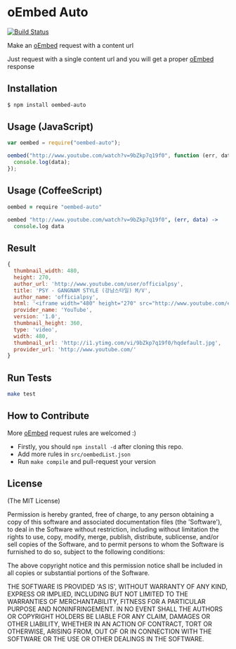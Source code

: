 # oEmbed Auto

[![Build Status](https://secure.travis-ci.org/inspiredjw/oembed-auto.png)](http://travis-ci.org/inspiredjw/oembed-auto)

Make an [oEmbed][0] request with a content url

Just request with a single content url and you will get a proper [oEmbed][0] response

## Installation
```bash
$ npm install oembed-auto
```

## Usage (JavaScript)
```javascript
var oembed = require("oembed-auto");

oembed("http://www.youtube.com/watch?v=9bZkp7q19f0", function (err, data) {
  console.log(data);
});
```

## Usage (CoffeeScript)
```coffeescript
oembed = require "oembed-auto"

oembed "http://www.youtube.com/watch?v=9bZkp7q19f0", (err, data) ->
  console.log data
```

## Result
```javascript
{
  thumbnail_width: 480,
  height: 270,
  author_url: 'http://www.youtube.com/user/officialpsy',
  title: 'PSY - GANGNAM STYLE (강남스타일) M/V',
  author_name: 'officialpsy',
  html: '<iframe width="480" height="270" src="http://www.youtube.com/embed/9bZkp7q19f0?feature=oembed" frameborder="0" allowfullscreen></iframe>',
  provider_name: 'YouTube',
  version: '1.0',
  thumbnail_height: 360,
  type: 'video',
  width: 480,
  thumbnail_url: 'http://i1.ytimg.com/vi/9bZkp7q19f0/hqdefault.jpg',
  provider_url: 'http://www.youtube.com/'
}
```

## Run Tests
```bash
make test
```

## How to Contribute
More [oEmbed][0] request rules are welcomed :)

- Firstly, you should `npm install -d` after cloning this repo.
- Add more rules in `src/oembedList.json`
- Run `make compile` and pull-request your version

## License

(The MIT License)

Permission is hereby granted, free of charge, to any person obtaining
a copy of this software and associated documentation files (the
'Software'), to deal in the Software without restriction, including
without limitation the rights to use, copy, modify, merge, publish,
distribute, sublicense, and/or sell copies of the Software, and to
permit persons to whom the Software is furnished to do so, subject to
the following conditions:

The above copyright notice and this permission notice shall be
included in all copies or substantial portions of the Software.

THE SOFTWARE IS PROVIDED 'AS IS', WITHOUT WARRANTY OF ANY KIND,
EXPRESS OR IMPLIED, INCLUDING BUT NOT LIMITED TO THE WARRANTIES OF
MERCHANTABILITY, FITNESS FOR A PARTICULAR PURPOSE AND NONINFRINGEMENT.
IN NO EVENT SHALL THE AUTHORS OR COPYRIGHT HOLDERS BE LIABLE FOR ANY
CLAIM, DAMAGES OR OTHER LIABILITY, WHETHER IN AN ACTION OF CONTRACT,
TORT OR OTHERWISE, ARISING FROM, OUT OF OR IN CONNECTION WITH THE
SOFTWARE OR THE USE OR OTHER DEALINGS IN THE SOFTWARE.

[0]: http://oembed.com